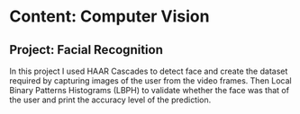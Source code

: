 # Content: Computer Vision
## Project: Facial Recognition


In this project I used HAAR Cascades to detect face and create the dataset required by capturing images of the user from the video frames. Then Local Binary Patterns Histograms (LBPH) to validate whether the face was that of the user and print the accuracy level of the prediction.
